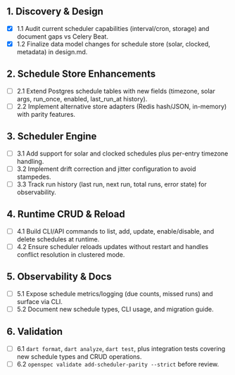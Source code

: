 ## 1. Discovery & Design
- [x] 1.1 Audit current scheduler capabilities (interval/cron, storage) and document gaps vs Celery Beat.
- [x] 1.2 Finalize data model changes for schedule store (solar, clocked, metadata) in design.md.

## 2. Schedule Store Enhancements
- [ ] 2.1 Extend Postgres schedule tables with new fields (timezone, solar args, run_once, enabled, last_run_at history).
- [ ] 2.2 Implement alternative store adapters (Redis hash/JSON, in-memory) with parity features.

## 3. Scheduler Engine
- [ ] 3.1 Add support for solar and clocked schedules plus per-entry timezone handling.
- [ ] 3.2 Implement drift correction and jitter configuration to avoid stampedes.
- [ ] 3.3 Track run history (last run, next run, total runs, error state) for observability.

## 4. Runtime CRUD & Reload
- [ ] 4.1 Build CLI/API commands to list, add, update, enable/disable, and delete schedules at runtime.
- [ ] 4.2 Ensure scheduler reloads updates without restart and handles conflict resolution in clustered mode.

## 5. Observability & Docs
- [ ] 5.1 Expose schedule metrics/logging (due counts, missed runs) and surface via CLI.
- [ ] 5.2 Document new schedule types, CLI usage, and migration guide.

## 6. Validation
- [ ] 6.1 `dart format`, `dart analyze`, `dart test`, plus integration tests covering new schedule types and CRUD operations.
- [ ] 6.2 `openspec validate add-scheduler-parity --strict` before review.
